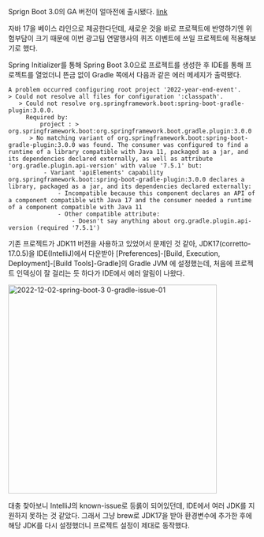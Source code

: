Sprign Boot 3.0의 GA 버전이 얼마전에 출시됐다. [link](https://spring.io/blog/2022/11/24/spring-boot-3-0-goes-ga)

자바 17을 베이스 라인으로 제공한다던데, 새로운 것을 바로 프로젝트에 반영하기엔 위험부담이 크기 때문에 이번 광고팀 연말행사의 퀴즈 이벤트에 쓰일 프로젝트에 적용해보기로 했다.

Spring Initializer를 통해 Spring Boot 3.0으로 프로젝트를 생성한 후 IDE를 통해 프로젝트를 열었더니 뜬금 없이 Gradle 쪽에서 다음과 같은 에러 메세지가 출력됐다.

```terminal
A problem occurred configuring root project '2022-year-end-event'.
> Could not resolve all files for configuration ':classpath'.
   > Could not resolve org.springframework.boot:spring-boot-gradle-plugin:3.0.0.
     Required by:
         project : > org.springframework.boot:org.springframework.boot.gradle.plugin:3.0.0
      > No matching variant of org.springframework.boot:spring-boot-gradle-plugin:3.0.0 was found. The consumer was configured to find a runtime of a library compatible with Java 11, packaged as a jar, and its dependencies declared externally, as well as attribute 'org.gradle.plugin.api-version' with value '7.5.1' but:
          - Variant 'apiElements' capability org.springframework.boot:spring-boot-gradle-plugin:3.0.0 declares a library, packaged as a jar, and its dependencies declared externally:
              - Incompatible because this component declares an API of a component compatible with Java 17 and the consumer needed a runtime of a component compatible with Java 11
              - Other compatible attribute:
                  - Doesn't say anything about org.gradle.plugin.api-version (required '7.5.1')
```

기존 프로젝트가 JDK11 버전을 사용하고 있었어서 문제인 것 같아, JDK17(corretto-17.0.5)을 IDE(IntelliJ)에서 다운받아 [Preferences]-[Build, Execution, Deployment]-[Build Tools]-Gradle]의 Gradle JVM 에 설정했는데, 처음에 프로젝트 인덱싱이 잘 걸리는 듯 하다가 IDE에서 에러 알림이 나왔다.

<img width="423" alt="2022-12-02-spring-boot-3 0-gradle-issue-01" src="https://user-images.githubusercontent.com/18159012/205230029-eae6aee6-ec37-42af-9b50-b663d2280a08.png">

대충 찾아보니 IntelliJ의 known-issue로 등롥이 되어있던데, IDE에서 여러 JDK를 지원하지 못하는 것 같았다. 그래서 그냥 brew로 JDK17을 받아 환경변수에 추가한 후에 해당 JDK를 다시 설정했더니 프로젝트 설정이 제대로 동작했다.
